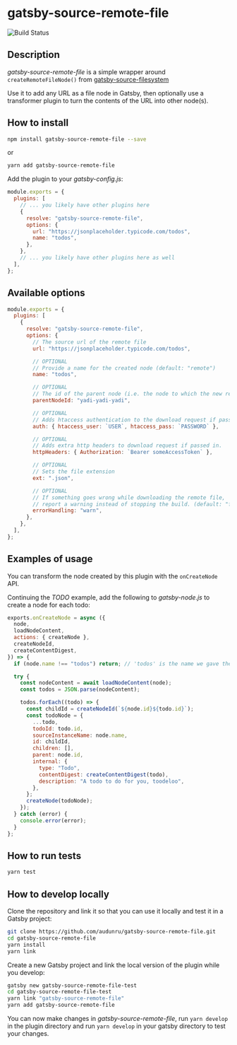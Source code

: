 # gatsby-source-remote-file

![Build Status](https://github.com/audunru/gatsby-source-remote-file/workflows/Validate%20and%20publish/badge.svg?branch=master)

## Description

_gatsby-source-remote-file_ is a simple wrapper around `createRemoteFileNode()` from [gatsby-source-filesystem](https://www.gatsbyjs.org/packages/gatsby-source-filesystem/)

Use it to add any URL as a file node in Gatsby, then optionally use a transformer plugin to turn the contents of the URL into other node(s).

## How to install

```sh
npm install gatsby-source-remote-file --save
```

or

```sh
yarn add gatsby-source-remote-file
```

Add the plugin to your _gatsby-config.js_:

```js
module.exports = {
  plugins: [
    // ... you likely have other plugins here
    {
      resolve: "gatsby-source-remote-file",
      options: {
        url: "https://jsonplaceholder.typicode.com/todos",
        name: "todos",
      },
    },
    // ... you likely have other plugins here as well
  ],
};
```

## Available options

```js
module.exports = {
  plugins: [
    {
      resolve: "gatsby-source-remote-file",
      options: {
        // The source url of the remote file
        url: "https://jsonplaceholder.typicode.com/todos",

        // OPTIONAL
        // Provide a name for the created node (default: "remote")
        name: "todos",

        // OPTIONAL
        // The id of the parent node (i.e. the node to which the new remote File node will be linked to.
        parentNodeId: "yadi-yadi-yadi",

        // OPTIONAL
        // Adds htaccess authentication to the download request if passed in.
        auth: { htaccess_user: `USER`, htaccess_pass: `PASSWORD` },

        // OPTIONAL
        // Adds extra http headers to download request if passed in.
        httpHeaders: { Authorization: `Bearer someAccessToken` },

        // OPTIONAL
        // Sets the file extension
        ext: ".json",

        // OPTIONAL
        // If something goes wrong while downloading the remote file,
        // report a warning instead of stopping the build. (default: "fail")
        errorHandling: "warn",
      },
    },
  ],
};
```

## Examples of usage

You can transform the node created by this plugin with the `onCreateNode` API.

Continuing the _TODO_ example, add the following to _gatsby-node.js_ to create a node for each todo:

```js
exports.onCreateNode = async ({
  node,
  loadNodeContent,
  actions: { createNode },
  createNodeId,
  createContentDigest,
}) => {
  if (node.name !== "todos") return; // 'todos' is the name we gave the remote node in gatsby-config.js, so we only want to transform that

  try {
    const nodeContent = await loadNodeContent(node);
    const todos = JSON.parse(nodeContent);

    todos.forEach((todo) => {
      const childId = createNodeId(`${node.id}${todo.id}`);
      const todoNode = {
        ...todo,
        todoId: todo.id,
        sourceInstanceName: node.name,
        id: childId,
        children: [],
        parent: node.id,
        internal: {
          type: "Todo",
          contentDigest: createContentDigest(todo),
          description: "A todo to do for you, toodeloo",
        },
      };
      createNode(todoNode);
    });
  } catch (error) {
    console.error(error);
  }
};
```

## How to run tests

```sh
yarn test
```

## How to develop locally

Clone the repository and link it so that you can use it locally and test it in a Gatsby project:

```sh
git clone https://github.com/audunru/gatsby-source-remote-file.git
cd gatsby-source-remote-file
yarn install
yarn link
```

Create a new Gatsby project and link the local version of the plugin while you develop:

```sh
gatsby new gatsby-source-remote-file-test
cd gatsby-source-remote-file-test
yarn link "gatsby-source-remote-file"
yarn add gatsby-source-remote-file
```

You can now make changes in _gatsby-source-remote-file_, run `yarn develop` in the plugin directory and run `yarn develop` in your gatsby directory to test your changes.
